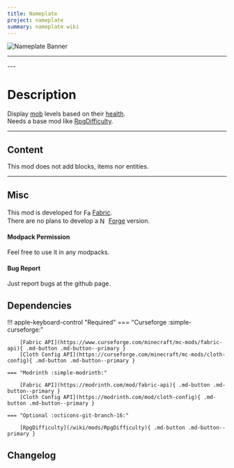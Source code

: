 ```yaml
---
title: Nameplate
project: nameplate
summary: nameplate wiki
---
```

<script src="/wiki/javascripts/data.js"></script>
<script src="/wiki/javascripts/sidebar.js" id="nameplate"></script>

![Nameplate Banner](/wiki/assets/general/banner/nameplatebanner.png)

---
<div id="showcase-gallery" modid="nameplate" image_1="nameplate_image_1" image_2="nameplate_image_2" image_3="nameplate_image_3"></div>
<script src="/wiki/javascripts/showcase.js"></script>
---

# Description
Display [mob](https://minecraft.wiki/w/Mob) levels based on their [health](https://minecraft.wiki/w/Health).  
Needs a base mod like [RpgDifficulty](/wiki/mods/RpgDifficulty).

---
## Content
This mod does not add blocks, items nor entities.  
  
---
## Misc
This mod is developed for <img src="https://fabricmc.net/assets/logo.png" alt="Fabric" width="16" height="16" style="position: relative; top: 3px;"> [Fabric](https://fabricmc.net/).  
There are no plans to develop a <img src="https://neoforged.net/img/authors/neoforged.png" alt="NeoForged" width="16" height="16" style="position: relative; top: 3px;"> [Forge](https://neoforged.net/) version.  

#### Modpack Permission
Feel free to use it in any modpacks.  

#### Bug Report
Just report bugs at the github page.  

## Dependencies

!!! apple-keyboard-control "Required"
    === "Curseforge :simple-curseforge:"

        [Fabric API](https://www.curseforge.com/minecraft/mc-mods/fabric-api){ .md-button .md-button--primary }
        [Cloth Config API](https://curseforge.com/minecraft/mc-mods/cloth-config){ .md-button .md-button--primary }

    === "Modrinth :simple-modrinth:"

        [Fabric API](https://modrinth.com/mod/fabric-api){ .md-button .md-button--primary }
        [Cloth Config API](https://modrinth.com/mod/cloth-config){ .md-button .md-button--primary }
    
    === "Optional :octicons-git-branch-16:"

        [RpgDifficulty](/wiki/mods/RpgDifficulty){ .md-button .md-button--primary }

## Changelog
<script src="https://cdn.jsdelivr.net/npm/marked/marked.min.js"></script>
<div id="log" modid="nameplate"></div>
